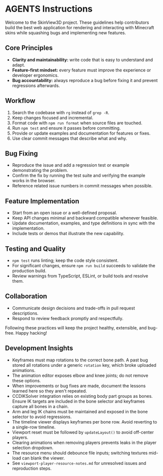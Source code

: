 # AGENTS Instructions

Welcome to the SkinView3D project. These guidelines help contributors build the best web application for rendering and interacting with Minecraft skins while squashing bugs and implementing new features.

## Core Principles
- **Clarity and maintainability:** write code that is easy to understand and adapt.
- **Feature-first mindset:** every feature must improve the experience or developer ergonomics.
- **Bug accountability:** always reproduce a bug before fixing it and prevent regressions afterwards.

## Workflow
1. Search the codebase with `rg` instead of `grep -R`.
2. Keep changes focused and incremental.
3. Format code with `npm run format` when source files are touched.
4. Run `npm test` and ensure it passes before committing.
5. Provide or update examples and documentation for features or fixes.
6. Use clear commit messages that describe what and why.

## Bug Fixing
- Reproduce the issue and add a regression test or example demonstrating the problem.
- Confirm the fix by running the test suite and verifying the example works in the browser.
- Reference related issue numbers in commit messages when possible.

## Feature Implementation
- Start from an open issue or a well-defined proposal.
- Keep API changes minimal and backward compatible whenever feasible.
- Update documentation, examples, and type definitions in sync with the implementation.
- Include tests or demos that illustrate the new capability.

## Testing and Quality
- `npm test` runs linting; keep the code style consistent.
- For significant changes, ensure `npm run build` succeeds to validate the production build.
- Review warnings from TypeScript, ESLint, or build tools and resolve them.

## Collaboration
- Communicate design decisions and trade-offs in pull request descriptions.
- Respond to review feedback promptly and respectfully.

Following these practices will keep the project healthy, extensible, and bug-free. Happy hacking!

## Development Insights
- Keyframes must map rotations to the correct bone path. A past bug stored all rotations under a generic `rotation` key, which broke uploaded animations.
- The animation editor exposes elbow and knee joints; do not remove these options.
- When improvements or bug fixes are made, document the lessons learned here so they aren't repeated.
- CCDIKSolver integration relies on existing body part groups as bones. Ensure IK targets are included in the bone selector and keyframes capture all bones in a chain.
- Arm and leg IK chains must be maintained and exposed in the bone selector to avoid regressions.
- The timeline viewer displays keyframes per bone row. Avoid reverting to a single-row timeline.
- Viewport reset must be followed by `updateLayout()` to avoid off-center players.
- Clearing animations when removing players prevents leaks in the player selection dropdown.
- The resource menu should debounce file inputs; switching textures mid-load can blank the viewer.
- See `viewport-player-resource-notes.md` for unresolved issues and reproduction steps.
